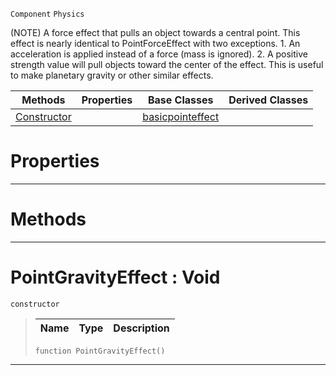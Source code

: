  `Component` `Physics`



(NOTE) A force effect that pulls an object towards a central point. This effect is nearly identical to PointForceEffect with two exceptions. 1. An acceleration is applied instead of a force (mass is ignored). 2. A positive strength value will pull objects toward the center of the effect. This is useful to make planetary gravity or other similar effects.

|Methods|Properties|Base Classes|Derived Classes|
|---|---|---|---|
|[ Constructor](https://plasmaengine.github.io/PlasmaDocs/Plasma1/C++/code_reference/class_reference/pointgravityeffect.md#pointgravityeffect-void)| |[basicpointeffect](https://plasmaengine.github.io/PlasmaDocs/Plasma1/C++/code_reference/class_reference/basicpointeffect.md)| |


 #  Properties


---  
 #  Methods


---  
 #  PointGravityEffect : Void

 `constructor`

> 
> |Name|Type|Description|
> |---|---|---|
> ``` lang=cpp, name=Lightning
> function PointGravityEffect()
> ``` 


---  
 

 